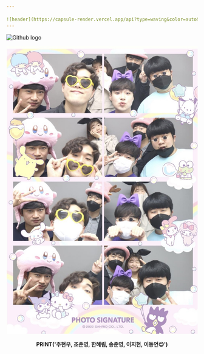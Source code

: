```yaml
---

![header](https://capsule-render.vercel.app/api?type=waving&color=auto&height=300&section=header&text=LET%20ME%20INTRODUCE%20OURSELVES%20TO%20YOU&fontSize=35&animation=fadeIn&fontAlignY=38&desc=KNU%20Final%20Project%20-%20Team%20'machine129'&descAlignY=51&descAlign=62)
---
```




![Github logo]() 


<p align="center"><img src="https://github.com/knu-final-project/.github/blob/main/KakaoTalk_20220511_130012419.jpg?raw=true" alt="출퇴근길" width="600"></p>




__<p align='center'> PRINT('주현우, 조준영, 한혜림, 송준영, 이지현, 이동언😉') </p>__

